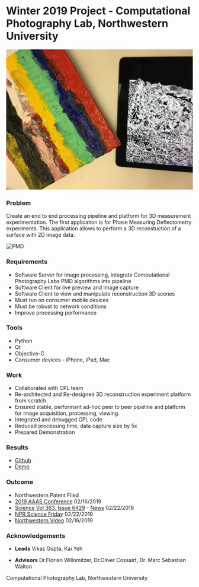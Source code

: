 # Winter 2019 Project - Computational Photography Lab, Northwestern University

![Painting](w19.jpg)

### Problem
Create an end to end processing pipeline and platform for 3D measurement experimentation. The first application is for Phase Measuring Deflectometry experiments. This application allows to perform a 3D reconstuction of a surface with 2D image data. 

![PMD](https://spieswl.github.io/assets/images/projects/webrtc-perception/pmd_slide_1.png)


### Requirements
* Software Server for image processing, integrate Computational Photography Labs PMD algorithms into pipeline
* Software Client for live preview and image capture
* Software Client to view and manipulate reconstruction 3D scenes
* Must run on consumer mobile devices
* Must be robust to network conditions
* Improve processing performance

### Tools
* Python
* Qt
* Objective-C
* Consumer devices - iPhone, iPad, Mac

### Work
* Collaborated with CPL team
* Re-architected and Re-designed 3D reconstruction experiment platform from scratch.
* Ensured stable, performant ad-hoc peer to peer pipeline and platform for image acquisition, processing, viewing.
* Integrated and debugged CPL code
* Reduced processing time, data capture size by 5x
* Prepared Demonstration

### Results
* [Github](https://github.com/vnmr/pmd)
* [Demo](https://github.com/vnmr/pmd/blob/master/lab_demo.mov)

### Outcome 
* Northwestern Patent Filed
* [2019 AAAS Conference](https://news.northwestern.edu/for-journalists/press-kits/2019-aaas-conference/) 02/16/2019
* [Science Vol 363, Issue 6429](http://science.sciencemag.org/content/363/6429) - [News](http://science.sciencemag.org/content/363/6429/796.full.pdf) 02/22/2019
* [NPR Science Friday](https://www.sciencefriday.com/segments/clearing-up-the-art-acne-on-georgia-okeeffes-paintings/) 02/22/2019
* [Northwestern Video](https://www.youtube.com/watch?time_continue=2&v=z7BLeWgk-a0) 02/16/2019

### Acknowledgements
* **Leads** Vikas Gupta, Kai Yeh

* **Advisors** Dr.Florian Willomitzer, Dr.Oliver Cossairt, Dr. Marc Sebastian Walton

Computational Photography Lab, Northwestern University
